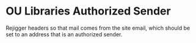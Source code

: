 # OU Libraries Authorized Sender

Rejigger headers so that mail comes from the site email, which should be set to an address that is an authorized sender. 
